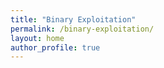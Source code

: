 ```yaml
---
title: "Binary Exploitation"
permalink: /binary-exploitation/
layout: home
author_profile: true
---
```

